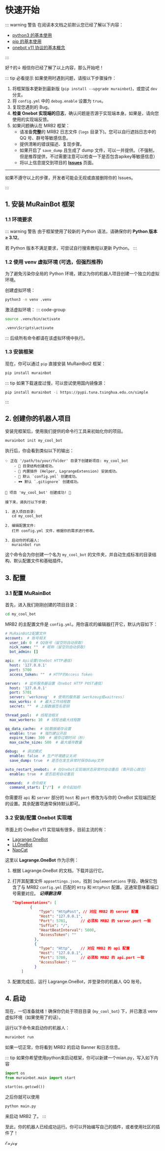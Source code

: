 # 快速开始

::: warning 警告
在阅读本文档之前默认您已经了解以下内容：

 - [python3 的基本使用](https://docs.python.org/zh-cn/3/tutorial/index.html)
 - [pip 的基本使用](https://www.runoob.com/w3cnote/python-pip-install-usage.html)
 - [onebot v11 协议的基本概念](https://11.onebot.dev)

:::

好↑的↓ 相信你已经了解了以上内容，那么开始吧！

::: tip 必看提示
如果使用时遇到问题，请按以下步骤操作：

1.  将框架版本更新到最新版 (`pip install --upgrade murainbot`)，或尝试 `dev` 分支。
2.  将 `config.yml` 中的 `debug.enable` 设置为 `true`。
3.  复现您遇到的 Bug。
4.  **检查 Onebot 实现端的日志**，确认问题是否源于实现端本身。如果是，请向您使用的实现端反馈。
5.  如果问题确认在 MRB2 框架：
    *   请准备**完整**的 MRB2 日志文件 (`logs` 目录下)。您可以自行遮挡日志中的 QQ 号、群号等敏感信息。
    *   提供清晰的错误描述、复现步骤。
    *   如果开启了 `save_dump` 且生成了 dump 文件，可以一并提供。（不强制，但是推荐提供，不过需要注意可以检查一下是否包含apikey等敏感信息）
    *   将以上信息提交到项目的 [**Issues**](https://github.com/MuRainBot/MuRainBot2/issues/new/choose) 页面。

---

如果不遵守以上的步骤，开发者可能会无视或直接删除你的 Issues。

:::

## 1. 安装 MuRainBot 框架

### 1.1 环境要求
::: warning 警告
由于框架使用了较新的 Python 语法，请确保你的 **Python 版本 ≥ 3.12**。

若 Python 版本不满足要求，可尝试自行搜索教程以更新 Python。
:::

### 1.2 使用 venv 虚拟环境 (可选，但强烈推荐)
为了避免污染你全局的 Python 环境，建议为你的机器人项目创建一个独立的虚拟环境。

创建虚拟环境：
```bash
python3 -m venv .venv
```

激活虚拟环境：
::: code-group
```bash [linux/macOS]
source .venv/bin/activate
```
```bash [windows]
.venv\Scripts\activate
```
:::
后续所有命令都请在该虚拟环境中执行。

### 1.3 安装框架
现在，你可以通过 `pip` 直接安装 MuRainBot2 框架：
```bash
pip install murainbot
```

::: tip
如果下载速度过慢，可以尝试使用国内镜像源：
```bash
pip install murainbot -i https://pypi.tuna.tsinghua.edu.cn/simple
```
:::

## 2. 创建你的机器人项目

安装完框架后，使用我们提供的命令行工具来初始化你的项目。

```bash
murainbot init my_cool_bot
```
执行后，你会看到类似以下的输出：
```
✨ 正在 '/path/to/your/folder' 目录下创建新项目: my_cool_bot
    - 📂 目录结构创建成功。
    - 🧩 内置插件 (Helper, LagrangeExtension) 安装成功。
    - 📄 默认 `config.yml` 创建成功。
    - 🕶️ 默认 `.gitignore` 创建成功。

🎉 项目 'my_cool_bot' 创建成功! 🎉

接下来，请执行以下步骤:

1. 进入项目目录:
   cd my_cool_bot

2. 编辑配置文件:
   打开 config.yml 文件，根据你的需求进行修改。

3. 启动你的机器人:
   murainbot run
```

这个命令会为你创建一个名为 `my_cool_bot` 的文件夹，并自动生成标准的目录结构、默认配置文件和基础插件。

## 3. 配置

### 3.1 配置 MuRainBot
首先，进入我们刚刚创建的项目目录：
```bash
cd my_cool_bot
```
MRB2 的主配置文件是 `config.yml`。用你喜欢的编辑器打开它，默认内容如下：

```yaml
# MuRainBot2配置文件
account:  # 账号相关
  user_id: 0  # QQ账号（留空则自动获取）
  nick_name: ""  # 昵称（留空则自动获取）
  bot_admin: []

api:  # Api设置(Onebot HTTP通信)
  host: '127.0.0.1'
  port: 5700
  access_token: ""  # HTTP的Access Token

server:  # 监听服务器设置（Onebot HTTP POST通信）
  host: '127.0.0.1'
  port: 5701
  server: 'werkzeug'  # 使用的服务器（werkzeug或waitress）
  max_works: 4  # 最大工作线程数
  secret: ""  # 上报数据签名密钥

thread_pool:  # 线程池相关
  max_workers: 10  # 线程池最大线程数

qq_data_cache:  # QQ数据缓存设置
  enable: true  # 强烈建议开启
  expire_time: 300  # 缓存过期时间（秒）
  max_cache_size: 500  # 最大缓存数量

debug:  # 调试模式
  enable: false  # 生产环境建议关闭
  save_dump: true  # 是否在发生异常时保存dump文件

auto_restart_onebot:  # 在Onebot实现端状态异常时自动重启（需开启心跳包）
  enable: true  # 是否启用自动重启

command:  # 命令相关
  command_start: ["/"]  # 命令起始符
```
你需要将 `api` 和 `server` 部分的 `host` 和 `port` 修改为与你的 OneBot 实现端匹配的设置。其余配置项通常保持默认即可。

### 3.2 安装/配置 Onebot 实现端

市面上的 OneBot v11 实现端有很多，目前主流的有：
- [Lagrange.OneBot](https://github.com/LagrangeDev/Lagrange.Core)
- [LLOneBot](https://github.com/LLOneBot/LLOneBot)
- [NapCat](https://github.com/NapNeko/NapCatQQ)

这里以 **Lagrange.OneBot** 作为示例：

1.  根据 Lagrange.OneBot 的文档，下载并运行它。
2.  打开其配置文件 `appsettings.json`，找到 `Implementations` 字段，确保它包含了与 MRB2 `config.yml` 匹配的 `Http` 和 `HttpPost` 配置。这通常意味着端口号需要对应。
    ***记得删注释***
    ```json
    "Implementations": [
            {
                "Type": "HttpPost", // 对应 MRB2 的 server 配置
                "Host": "127.0.0.1",
                "Port": 5701,      // 必须和 MRB2 的 server.port 一致
                "Suffix": "/",
                "HeartBeatInterval": 5000,
                "AccessToken": ""
              },
              {
                "Type": "Http",    // 对应 MRB2 的 api 配置
                "Host": "127.0.0.1",
                "Port": 5700,      // 必须和 MRB2 的 api.port 一致
                "AccessToken": ""
              }
        ]
    ```

3.  配置完成后，运行 Lagrange.OneBot，并登录你的机器人 QQ 账号。

## 4. 启动

现在，一切准备就绪！确保你仍处于项目目录 (`my_cool_bot`) 下，并已激活 venv 虚拟环境（如果使用了的话）。

运行以下命令来启动你的机器人：

```bash
murainbot run
```
如果一切正常，你将看到 MRB2 的启动 Banner 和日志信息。

::: tip
如果你希望使用python来启动框架，你可以新建一个mian.py，写入如下内容
```python
import os
from murainbot.main import start

start(os.getcwd())
```
之后你就可以使用
```bash
python main.py
```
来启动 MRB2 了。
:::


至此，你的机器人已经成功运行。你可以开始编写自己的插件，或者使用社区的插件了！

ℰ𝓃𝒿ℴ𝓎
